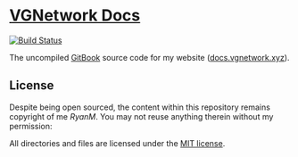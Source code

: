 # [VGNetwork Docs](https://docs.vgnetwork.xyz/)

[![Build Status](https://travis-ci.org/MilanAryal/milanaryal.github.io.svg?branch=master)](https://docs.vgnetwork.xyz/)

The uncompiled [GitBook](https://www.gitbook.com/) source code for my website ([docs.vgnetwork.xyz](https://docs.vgnetwork.xyz/)).

## License

Despite being open sourced, the content within this repository remains copyright of me _RyanM_. You may not reuse anything therein without my permission:

All directories and files are licensed under the [MIT license](LICENSE).
